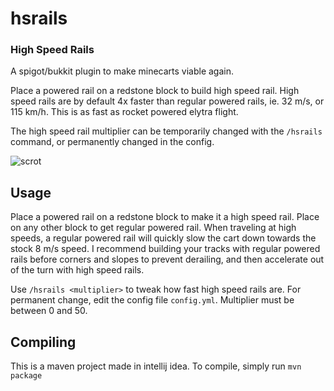 # hsrails
### High Speed Rails

A spigot/bukkit plugin to make minecarts viable again.

Place a powered rail on a redstone block to build high speed rail.
High speed rails are by default 4x faster than regular powered rails, ie. 32 m/s, or 115 km/h. This is as fast as rocket powered elytra flight.

The high speed rail multiplier can be temporarily changed with the `/hsrails` command, or permanently changed in the config.

![scrot](https://github.com/ergor/hsrails/blob/master/img/scrot.png)

## Usage
Place a powered rail on a redstone block to make it a high speed rail. Place on any other block to get regular powered rail. When traveling at high speeds, a regular powered rail will quickly slow the cart down towards the stock 8 m/s speed. I recommend building your tracks with regular powered rails before corners and slopes to prevent derailing, and then accelerate out of the turn with high speed rails.

Use `/hsrails <multiplier>` to tweak how fast high speed rails are.
For permanent change, edit the config file `config.yml`.
Multiplier must be between 0 and 50.

## Compiling
This is a maven project made in intellij idea.
To compile, simply run `mvn package`
